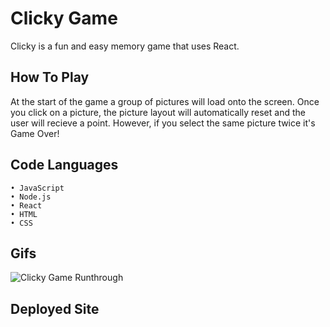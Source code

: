 # Clicky Game

Clicky is a fun and easy memory game that uses React.

## How To Play

At the start of the game a group of pictures will load onto the screen. Once you click on a picture, the picture layout will automatically reset and the user will recieve a point. However, if you select the same picture twice it's Game Over!

## Code Languages

    • JavaScript
    • Node.js
    • React
    • HTML
    • CSS

## Gifs

![Clicky Game Runthrough](https://media.giphy.com/media/NRLk1XNKmALkhU2ByU/giphy.gif)

## Deployed Site
